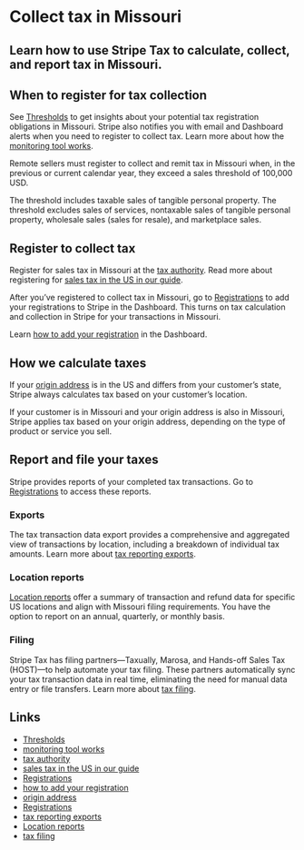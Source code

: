 # Collect tax in Missouri

## Learn how to use Stripe Tax to calculate, collect, and report tax in Missouri.

## When to register for tax collection

See [Thresholds](https://dashboard.stripe.com/tax/thresholds) to get insights
about your potential tax registration obligations in Missouri. Stripe also
notifies you with email and Dashboard alerts when you need to register to
collect tax. Learn more about how the [monitoring tool
works](https://docs.stripe.com/tax/monitoring).

Remote sellers must register to collect and remit tax in Missouri when, in the
previous or current calendar year, they exceed a sales threshold of 100,000 USD.

The threshold includes taxable sales of tangible personal property. The
threshold excludes sales of services, nontaxable sales of tangible personal
property, wholesale sales (sales for resale), and marketplace sales.

## Register to collect tax

Register for sales tax in Missouri at the [tax
authority](https://dor.mo.gov/taxation/business/tax-types/sales-use/). Read more
about registering for [sales tax in the US in our
guide](https://stripe.com/guides/sales-tax-registration-process-us).

After you’ve registered to collect tax in Missouri, go to
[Registrations](https://dashboard.stripe.com/tax/registrations?location=us-mo)
to add your registrations to Stripe in the Dashboard. This turns on tax
calculation and collection in Stripe for your transactions in Missouri.

Learn [how to add your
registration](https://docs.stripe.com/tax/registering#track-your-registrations-in-the-tax-dashboard)
in the Dashboard.

## How we calculate taxes

If your [origin address](https://docs.stripe.com/tax/set-up#origin-address) is
in the US and differs from your customer’s state, Stripe always calculates tax
based on your customer’s location.

If your customer is in Missouri and your origin address is also in Missouri,
Stripe applies tax based on your origin address, depending on the type of
product or service you sell.

## Report and file your taxes

Stripe provides reports of your completed tax transactions. Go to
[Registrations](https://dashboard.stripe.com/tax/registrations) to access these
reports.

### Exports

The tax transaction data export provides a comprehensive and aggregated view of
transactions by location, including a breakdown of individual tax amounts. Learn
more about [tax reporting exports](https://docs.stripe.com/tax/reports#exports).

### Location reports

[Location reports](https://docs.stripe.com/tax/reports#us-location-reports)
offer a summary of transaction and refund data for specific US locations and
align with Missouri filing requirements. You have the option to report on an
annual, quarterly, or monthly basis.

### Filing

Stripe Tax has filing partners—Taxually, Marosa, and Hands-off Sales Tax
(HOST)—to help automate your tax filing. These partners automatically sync your
tax transaction data in real time, eliminating the need for manual data entry or
file transfers. Learn more about [tax
filing](https://docs.stripe.com/tax/filing).

## Links

- [Thresholds](https://dashboard.stripe.com/tax/thresholds)
- [monitoring tool works](https://docs.stripe.com/tax/monitoring)
- [tax authority](https://dor.mo.gov/taxation/business/tax-types/sales-use/)
- [sales tax in the US in our
guide](https://stripe.com/guides/sales-tax-registration-process-us)
- [Registrations](https://dashboard.stripe.com/tax/registrations?location=us-mo)
- [how to add your
registration](https://docs.stripe.com/tax/registering#track-your-registrations-in-the-tax-dashboard)
- [origin address](https://docs.stripe.com/tax/set-up#origin-address)
- [Registrations](https://dashboard.stripe.com/tax/registrations)
- [tax reporting exports](https://docs.stripe.com/tax/reports#exports)
- [Location reports](https://docs.stripe.com/tax/reports#us-location-reports)
- [tax filing](https://docs.stripe.com/tax/filing)